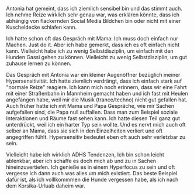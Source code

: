 Antonia hat gemeint, dass ich ziemlich sensibel bin und das stimmt auch. Ich nehme Reize wirklich sehr genau war, was erklären könnte, dass ich abhängig von flackernden Social Media Bildchen bin oder nicht mit einer Kuscheldecke schlafen kann. 

Ich hatte schon oft das Gespräch mit Mama: Ich muss doch einfach nur Machen. Just do it. Aber ich habe gemerkt, dass ich es oft einfach nicht kann. Vielleicht habe ich zu wenig Selbstdisziplin, um einfach mit den Hunden Gassi gehen zu können. Vielleicht zu wenig Selbstdisziplin, um gut zuhause lernen zu können. 


Das Gespräch mit Antonia war ein kleiner Augenöffner bezüglich meiner Hypersensitivität. Ich hatte ziemlich verdrängt, dass ich einfach stark auf "normale Reize" reagiere. Ich kann mich noch erinnern, dass wir eine Fahrt mit einer Straßenbahn in Mannheim gemacht haben und ich fast mit Heulen angefangen habe, weil mir die Musik (trance/techno) nicht gut gefallen hat. Auch früher hatte ich mit Mama und Papa Gespräche, wie mir Sachen aufgefallen sind, die Papa null auffallen. Dass man zum Beispiel soziale Interaktionen und Räume fast sehen kann. Ich hatte diesen Teil ganz gut unterdrückt, weil ich ein harter Typ sein wollte. Und es nervt mich auch oft selber an Mama, dass sie sich in den Einzelheiten verliert und oft angegriffen fühlt. 
Hypersensitiv bedeutet eben oft auch sehr verletzbar zu sein. 


Vielleicht habe ich wirklich ADHS Tendenzen, Ich bin schon leicht ablenkbar, aber ich schaffe es doch mich ab und zu in Sachen hineinzuvertiefen. Ich genieße es in einem Hyperfocus zu sein und oft vergesse ich dann auch was alles um mich existiert. Das beste Beispiel dafür ist, als ich volllkommmen die Hunde vergessen habe, als ich nach dem Korsika-Urluab daheim war. 